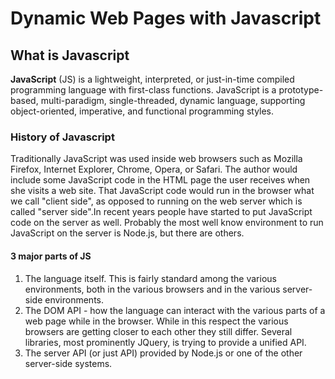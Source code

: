 # Dynamic Web Pages with Javascript

## What is Javascript

**JavaScript** (JS) is a lightweight, interpreted, or just-in-time compiled programming language with first-class functions.  JavaScript is a prototype-based, multi-paradigm, single-threaded, dynamic language, supporting object-oriented, imperative, and functional programming styles.

### History of Javascript

Traditionally JavaScript was used inside web browsers such as Mozilla Firefox, Internet Explorer, Chrome, Opera, or Safari. The author would include some JavaScript code in the HTML page the user receives when she visits a web site. That JavaScript code would run in the browser what we call "client side", as opposed to running on the web server which is called "server side".In recent years people have started to put JavaScript code on the server as well. Probably the most well know environment to run JavaScript on the server is Node.js, but there are others.

#### 3 major parts of JS

1. The language itself. This is fairly standard among the various environments, both in the various browsers and in the various server-side environments.
2. The DOM API - how the language can interact with the various parts of a web page while in the browser. While in this respect the various browsers are getting closer to each other they still differ. Several libraries, most prominently JQuery, is trying to provide a unified API.
3. The server API (or just API) provided by Node.js or one of the other server-side systems.
